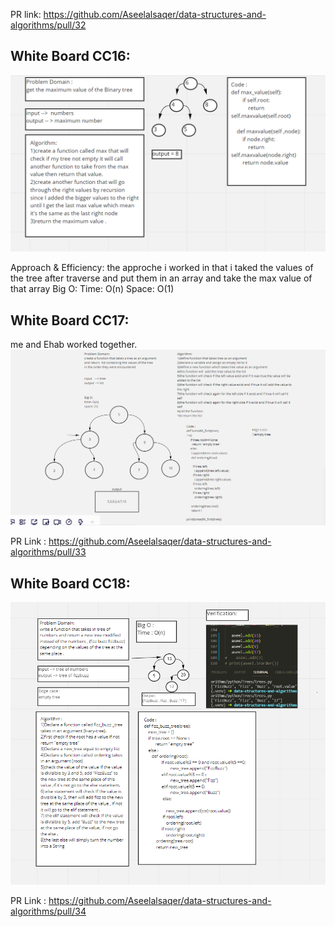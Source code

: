 PR link:
https://github.com/Aseelalsaqer/data-structures-and-algorithms/pull/32

## White Board CC16:

<img src = "CC16 edits.PNG">

Approach & Efficiency:
the approche i worked in that i taked the values of the tree after traverse and put them in an array and take the max value of that array Big O: Time: O(n) Space: O(1)

## White Board CC17:

me and Ehab worked together.
<img src = "CC17.PNG">

PR Link : https://github.com/Aseelalsaqer/data-structures-and-algorithms/pull/33

## White Board CC18:

<img src = "CC18.PNG">

PR Link : https://github.com/Aseelalsaqer/data-structures-and-algorithms/pull/34
